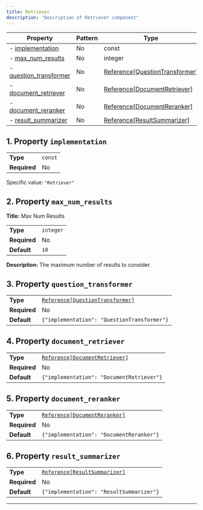 ```yaml
---
title: Retriever
description: "Description of Retriever component"
---
```

| Property                                         | Pattern | Type                           | Deprecated | Definition | Title/Description |
| ------------------------------------------------ | ------- | ------------------------------ | ---------- | ---------- | ----------------- |
| - [implementation](#implementation )             | No      | const                          | No         | -          | -                 |
| - [max_num_results](#max_num_results )           | No      | integer                        | No         | -          | Max Num Results   |
| - [question_transformer](#question_transformer ) | No      | [Reference[QuestionTransformer]](/docs/components/questiontransformer/overview) | No         | -          | -                 |
| - [document_retriever](#document_retriever )     | No      | [Reference[DocumentRetriever]](/docs/components/documentretriever/overview)   | No         | -          | -                 |
| - [document_reranker](#document_reranker )       | No      | [Reference[DocumentReranker]](/docs/components/documentreranker/overview)    | No         | -          | -                 |
| - [result_summarizer](#result_summarizer )       | No      | [Reference[ResultSummarizer]](/docs/components/resultsummarizer/overview)    | No         | -          | -                 |

## <a name="implementation"></a>1. Property `implementation`

|              |         |
| ------------ | ------- |
| **Type**     | `const` |
| **Required** | No      |

Specific value: `"Retriever"`

## <a name="max_num_results"></a>2. Property `max_num_results`

**Title:** Max Num Results

|              |           |
| ------------ | --------- |
| **Type**     | `integer` |
| **Required** | No        |
| **Default**  | `10`      |

**Description:** The maximum number of results to consider.

## <a name="question_transformer"></a>3. Property `question_transformer`

|              |                                             |
| ------------ | ------------------------------------------- |
| **Type**     | [`Reference[QuestionTransformer]`](/docs/components/questiontransformer/overview)            |
| **Required** | No                                          |
| **Default**  | `{"implementation": "QuestionTransformer"}` |

## <a name="document_retriever"></a>4. Property `document_retriever`

|              |                                           |
| ------------ | ----------------------------------------- |
| **Type**     | [`Reference[DocumentRetriever]`](/docs/components/documentretriever/overview)            |
| **Required** | No                                        |
| **Default**  | `{"implementation": "DocumentRetriever"}` |

## <a name="document_reranker"></a>5. Property `document_reranker`

|              |                                          |
| ------------ | ---------------------------------------- |
| **Type**     | [`Reference[DocumentReranker]`](/docs/components/documentreranker/overview)            |
| **Required** | No                                       |
| **Default**  | `{"implementation": "DocumentReranker"}` |

## <a name="result_summarizer"></a>6. Property `result_summarizer`

|              |                                          |
| ------------ | ---------------------------------------- |
| **Type**     | [`Reference[ResultSummarizer]`](/docs/components/resultsummarizer/overview)            |
| **Required** | No                                       |
| **Default**  | `{"implementation": "ResultSummarizer"}` |

----------------------------------------------------------------------------------------------------------------------------
